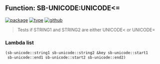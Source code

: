 ## Function: SB-UNICODE:UNICODE<=
[![package](https://img.shields.io/badge/Package-SB--UNICODE-5f9ea0.svg?style=social&colorA=999999)](../) [![type](https://img.shields.io/badge/Type-Function-5f9ea0.svg?style=social&colorA=999999)](../#function) [![github](https://img.shields.io/badge/GitHub-View_the_source-5f9ea0.svg?style=social&colorA=999999&logo=github)](https://github.com/sbcl/sbcl/blob/master/src/code/target-unicode.lisp/) 

> Tests if STRING1 and STRING2 are either UNICODE< or UNICODE=

### Lambda list
```cl
(sb-unicode::string1 sb-unicode::string2 &key sb-unicode::start1
 sb-unicode::end1 sb-unicode::start2 sb-unicode::end2)
```
